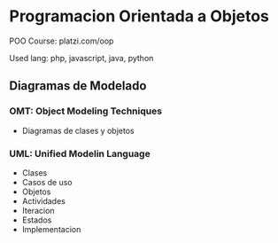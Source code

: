 # Programacion Orientada a Objetos

POO Course: platzi.com/oop

Used lang: php, javascript, java, python

## Diagramas de Modelado

### OMT: Object Modeling Techniques
- Diagramas de clases y objetos

### UML: Unified Modelin Language
- Clases
- Casos de uso
- Objetos
- Actividades
- Iteracion
- Estados
- Implementacion
